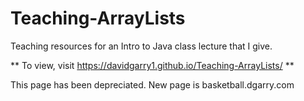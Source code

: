 # Teaching-ArrayLists
Teaching resources for an Intro to Java class lecture that I give.

** To view, visit https://davidgarry1.github.io/Teaching-ArrayLists/ **

This page has been depreciated. New page is basketball.dgarry.com
